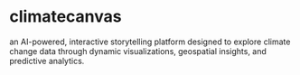 # climatecanvas
an AI-powered, interactive storytelling platform designed to explore climate change data through dynamic visualizations, geospatial insights, and predictive analytics.

